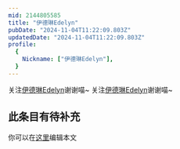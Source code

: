 ```yaml
---
mid: 2144805585
title: "伊德琳Edelyn"
pubDate: "2024-11-04T11:22:09.803Z"
updatedDate: "2024-11-04T11:22:09.803Z"
profile:
  {
    Nickname: ["伊德琳Edelyn"],
  }
---
```


关注[伊德琳Edelyn](https://space.bilibili.com/2144805585)谢谢喵~ 关注[伊德琳Edelyn](https://space.bilibili.com/2144805585)谢谢喵~

## 此条目有待补充
你可以在[这里](https://github.com/Yuhanawa/VTuber.ICU-Content/edit/master/v/伊德琳Edelyn/index.md)编辑本文
